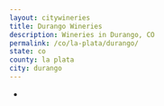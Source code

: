 ```yaml
---
layout: citywineries
title: Durango Wineries
description: Wineries in Durango, CO
permalink: /co/la-plata/durango/
state: co
county: la plata
city: durango
---
```

-
